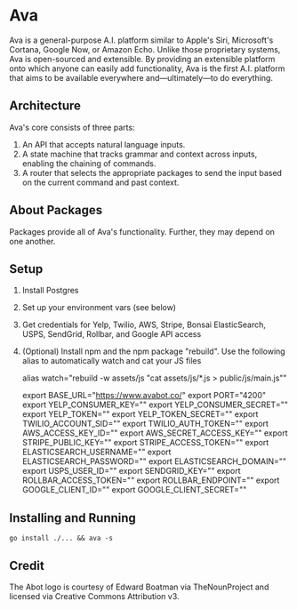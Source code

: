 # Ava

Ava is a general-purpose A.I. platform similar to Apple's Siri, Microsoft's Cortana, Google Now, or Amazon Echo.  Unlike those proprietary systems, Ava is open-sourced and extensible. By providing an extensible platform onto which anyone can easily add functionality, Ava is the first A.I. platform that aims to be available everywhere and—ultimately—to do everything.

## Architecture

Ava's core consists of three parts:

1. An API that accepts natural language inputs.
1. A state machine that tracks grammar and context across inputs, enabling the chaining of commands.
1. A router that selects the appropriate packages to send the input based on the current command and past context.

## About Packages

Packages provide all of Ava's functionality. Further, they may depend on one another.

## Setup

1. Install Postgres
1. Set up your environment vars (see below)
1. Get credentials for Yelp, Twilio, AWS, Stripe, Bonsai ElasticSearch, USPS, SendGrid, Rollbar, and Google API access
1. (Optional) Install npm and the npm package "rebuild". Use the following alias to automatically watch and cat your JS files

	alias watch="rebuild -w assets/js \"cat assets/js/*.js > public/js/main.js\""

	export BASE_URL="https://www.avabot.co/"
	export PORT="4200"
	export YELP_CONSUMER_KEY=""
	export YELP_CONSUMER_SECRET=""
	export YELP_TOKEN=""
	export YELP_TOKEN_SECRET=""
	export TWILIO_ACCOUNT_SID=""
	export TWILIO_AUTH_TOKEN=""
	export AWS_ACCESS_KEY_ID=""
	export AWS_SECRET_ACCESS_KEY=""
	export STRIPE_PUBLIC_KEY=""
	export STRIPE_ACCESS_TOKEN=""
	export ELASTICSEARCH_USERNAME=""
	export ELASTICSEARCH_PASSWORD=""
	export ELASTICSEARCH_DOMAIN=""
	export USPS_USER_ID=""
	export SENDGRID_KEY=""
	export ROLLBAR_ACCESS_TOKEN=""
	export ROLLBAR_ENDPOINT=""
	export GOOGLE_CLIENT_ID=""
	export GOOGLE_CLIENT_SECRET=""

## Installing and Running

`go install ./... && ava -s`

## Credit

The Abot logo is courtesy of Edward Boatman via TheNounProject and licensed via
Creative Commons Attribution v3.
